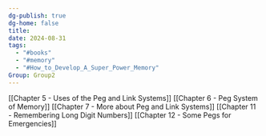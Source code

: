 ```yaml
---
dg-publish: true
dg-home: false
title: 
date: 2024-08-31
tags:
  - "#books"
  - "#memory"
  - "#How_to_Develop_A_Super_Power_Memory"
Group: Group2
---
```

[[Chapter 5 - Uses of the Peg and Link Systems]]
[[Chapter 6 - Peg System of Memory]]
[[Chapter 7 - More about Peg and Link Systems]]
[[Chapter 11 - Remembering Long Digit Numbers]]
[[Chapter 12 - Some Pegs for Emergencies]]

